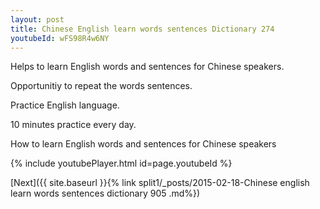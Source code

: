 ```yaml
---
layout: post
title: Chinese English learn words sentences Dictionary 274 
youtubeId: wFS98R4w6NY
---
```

 
 
Helps to learn English words and sentences for Chinese speakers.

Opportunitiy to repeat the words sentences. 

Practice English language. 
 
10 minutes practice every day. 
 
How to learn English words and sentences for Chinese speakers 
 
{% include youtubePlayer.html id=page.youtubeId %}
 
 
[Next]({{ site.baseurl }}{% link  split1/_posts/2015-02-18-Chinese english learn words sentences dictionary 905 .md%})
 
